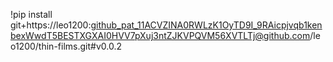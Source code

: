 !pip install git+https://leo1200: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@github.com/leo1200/thin-films.git#v0.0.2

